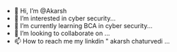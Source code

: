 - 👋 Hi, I’m @Akarsh
- 👀 I’m interested in cyber security...
- 🌱 I’m currently learning BCA in cyber security...
- 💞️ I’m looking to collaborate on ...
- 📫 How to reach me my linkdin " akarsh chaturvedi ...

<!---
AkarshYash/AkarshYash is a ✨ special ✨ repository because its `README.md` (this file) appears on your GitHub profile.
You can click the Preview link to take a look at your changes.
--->
